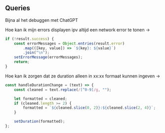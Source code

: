 ## Queries

Bijna al het debuggen met ChatGPT

Hoe kan ik mijn errors displayen ipv altijd een network error te tonen ->

```javascript
if (!result.success) {
	const errorMessages = Object.entries(result.error)
		.map(([key, value]) => `${key}: ${value}`)
		.join("\n");
	setErrorMessage(errorMessages);
	return;
}
```

Hoe kan ik zorgen dat ze duration alleen in xx:xx formaat kunnen ingeven ->

```javascript
const handleDurationChange = (text) => {
	const cleaned = text.replace(/[^0-9]/g, "");

	let formatted = cleaned;
	if (cleaned.length >= 2) {
		formatted = `${cleaned.slice(0, 2)}:${cleaned.slice(2, 4)}`;
	}

	setDuration(formatted);
};
```
